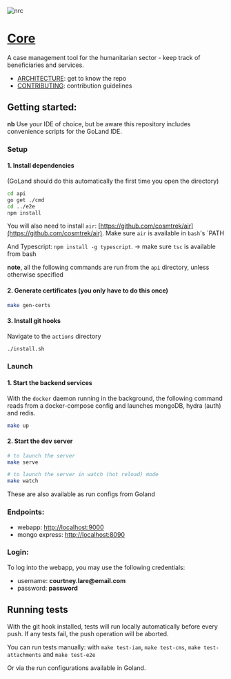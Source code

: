 ![nrc](https://user-images.githubusercontent.com/55964909/125176016-409c4e80-e19e-11eb-8ef1-8315dc6e3e34.jpg)

# [Core](https://nrc-no.github.io/core/)
A case management tool for the humanitarian sector - keep track of beneficiaries and services.

- [ARCHITECTURE](ARCHITECTURE.md): get to know the repo
- [CONTRIBUTING](CONTRIBUTING.md): contribution guidelines

## Getting started:

__nb__ Use your IDE of choice, but be aware this repository includes convenience scripts for the GoLand IDE.

### Setup

#### 1. Install dependencies

(GoLand should do this automatically the first time you open the directory)
```bash
cd api
go get ./cmd
cd ../e2e
npm install
```
You will also need to install `air`: [https://github.com/cosmtrek/air](https://github.com/cosmtrek/air). Make sure `air` is available in `bash`'s `PATH

And Typescript: `npm install -g typescript`. -> make sure `tsc` is available from bash

**note**, all the following commands are run from the `api` directory, unless otherwise specified


#### 2. Generate certificates (you only have to do this once)

```bash
make gen-certs
```

#### 3. Install git hooks

Navigate to the `actions` directory
```bash
./install.sh
```

### Launch

#### 1. Start the backend services

With the `docker` daemon running in the background, the following command reads from a docker-compose config and launches mongoDB, hydra (auth) and redis.

```bash
make up
```


#### 2. Start the dev server
 
 
 ```bash
 # to launch the server
 make serve
 
 # to launch the server in watch (hot reload) mode
 make watch
 ```
 
 These are also available as run configs from Goland

### Endpoints:
 - webapp: [http://localhost:9000](http://localhost:9000)
 - mongo express: [http://localhost:8090](http://localhost:8090)
 

### Login:

To log into the webapp, you may use the following credentials:
- username: __courtney.lare@email.com__
- password: __password__


## Running tests

With the git hook installed, tests will run locally automatically before every push. If any tests fail, the push operation will be aborted.

You can run tests manually: with `make test-iam`, `make test-cms`, `make test-attachments` and `make test-e2e`

Or via the run configurations available in Goland.

